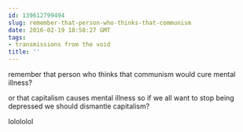 ```yaml
---
id: 139612799494
slug: remember-that-person-who-thinks-that-communism
date: 2016-02-19 18:58:27 GMT
tags:
- transmissions from the void
title: ''
---
```


remember that person who thinks that communism would cure mental illness?

or that capitalism causes mental illness so if we all want to stop being depressed we should dismantle capitalism?

lolololol